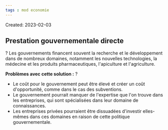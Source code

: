 ```yaml
---
tags : mod economie
---
```

Created: 2023-02-03

## Prestation gouvernementale directe
?
Les gouvernements financent souvent la recherche et le développement dans de nombreux domaines, notamment les nouvelles technologies, la médecine et les produits pharmaceutiques, l'apiculture et l'agriculture.

**Problèmes avec cette solution :**
?
-   Le coût pour le gouvernement peut être élevé et créer un coût d'opportunité, comme dans le cas des subventions.
-   Le gouvernement pourrait manquer de l'expertise que l'on trouve dans les entreprises, qui sont spécialisées dans leur domaine de connaissances.
-   Les entreprises privées pourraient être dissuadées d'investir elles-mêmes dans ces domaines en raison de cette politique gouvernementale.
<!--SR:!2023-02-09,1,230-->
